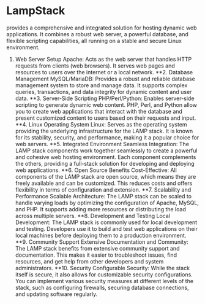 # LampStack
 provides a comprehensive and integrated solution for hosting dynamic web applications. It combines a robust web server, a powerful database, and flexible scripting capabilities, all running on a stable and secure Linux environment.

1. Web Server Setup
Apache: Acts as the web server that handles HTTP requests from clients (web browsers). It serves web pages and resources to users over the internet or a local network.
**2. Database Management
MySQL/MariaDB: Provides a robust and reliable database management system to store and manage data. It supports complex queries, transactions, and data integrity for dynamic content and user data.
**3. Server-Side Scripting
PHP/Perl/Python: Enables server-side scripting to generate dynamic web content. PHP, Perl, and Python allow you to create web applications that interact with the database and present customized content to users based on their requests and input.
**4. Linux Operating System
Linux: Serves as the operating system providing the underlying infrastructure for the LAMP stack. It is known for its stability, security, and performance, making it a popular choice for web servers.
**5. Integrated Environment
Seamless Integration: The LAMP stack components work together seamlessly to create a powerful and cohesive web hosting environment. Each component complements the others, providing a full-stack solution for developing and deploying web applications.
**6. Open Source Benefits
Cost-Effective: All components of the LAMP stack are open source, which means they are freely available and can be customized. This reduces costs and offers flexibility in terms of configuration and extension.
**7. Scalability and Performance
Scalable Architecture: The LAMP stack can be scaled to handle varying loads by optimizing the configuration of Apache, MySQL, and PHP. It supports adding more resources or distributing the load across multiple servers.
**8. Development and Testing
Local Development: The LAMP stack is commonly used for local development and testing. Developers use it to build and test web applications on their local machines before deploying them to a production environment.
**9. Community Support
Extensive Documentation and Community: The LAMP stack benefits from extensive community support and documentation. This makes it easier to troubleshoot issues, find resources, and get help from other developers and system administrators.
**10. Security
Configurable Security: While the stack itself is secure, it also allows for customizable security configurations. You can implement various security measures at different levels of the stack, such as configuring firewalls, securing database connections, and updating software regularly.
